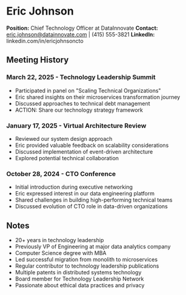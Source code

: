 # Eric Johnson
**Position:** Chief Technology Officer at DataInnovate
**Contact:** eric.johnson@datainnovate.com | (415) 555-3821
**LinkedIn:** linkedin.com/in/ericjohnsoncto

## Meeting History

### March 22, 2025 - Technology Leadership Summit
* Participated in panel on "Scaling Technical Organizations"
* Eric shared insights on their microservices transformation journey
* Discussed approaches to technical debt management
* ACTION: Share our technology strategy framework

### January 17, 2025 - Virtual Architecture Review
* Reviewed our system design approach
* Eric provided valuable feedback on scalability considerations
* Discussed implementation of event-driven architecture
* Explored potential technical collaboration

### October 28, 2024 - CTO Conference
* Initial introduction during executive networking
* Eric expressed interest in our data engineering platform
* Shared challenges in building high-performing technical teams
* Discussed evolution of CTO role in data-driven organizations

## Notes
* 20+ years in technology leadership
* Previously VP of Engineering at major data analytics company
* Computer Science degree with MBA
* Led successful migration from monolith to microservices
* Regular contributor to technology leadership publications
* Multiple patents in distributed systems technology
* Board member for Technology Leadership Network
* Passionate about ethical data practices and privacy